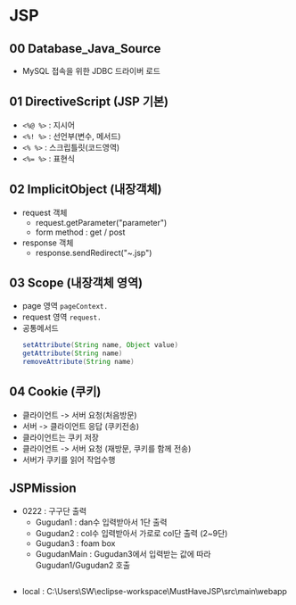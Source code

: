 # JSP

## 00 Database_Java_Source
+ MySQL 접속을 위한 JDBC 드라이버 로드

## 01 DirectiveScript (JSP 기본)
+ `<%@ %>` : 지시어
+ `<%! %>` : 선언부(변수, 메서드)
+ `<% %>`  : 스크립틀릿(코드영역)
+ `<%= %>` : 표현식

## 02 ImplicitObject (내장객체)
+ request 객체
  + request.getParameter("parameter")
  + form method : get / post
+ response 객체
  + response.sendRedirect("~.jsp")

## 03 Scope (내장객체 영역)
  + page 영역 `pageContext.`
  + request 영역 `request.`
  + 공통메서드
    ```java
    setAttribute(String name, Object value)
    getAttribute(String name)
    removeAttribute(String name)
    ```
    
## 04 Cookie (쿠키)
  + 클라이언트 -> 서버 요청(처음방문)
  + 서버 -> 클라이언트 응답 (쿠키전송)
  + 클라이언트는 쿠키 저장
  + 클라이언트 -> 서버 요청 (재방문, 쿠키를 함께 전송)
  + 서버가 쿠키를 읽어 작업수행

## JSPMission
  + 0222 : 구구단 출력
    + Gugudan1 : dan수 입력받아서 1단 출력
    + Gugudan2 : col수 입력받아서 가로로 col단 출력 (2~9단)
    + Gugudan3 : foam box
    + GugudanMain : Gugudan3에서 입력받는 값에 따라 Gugudan1/Gugudan2 호출
    
##
+ local : C:\Users\SW\eclipse-workspace\MustHaveJSP\src\main\webapp
